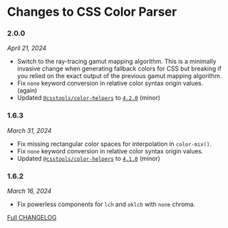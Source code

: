 # Changes to CSS Color Parser

### 2.0.0

_April 21, 2024_

- Switch to the ray-tracing gamut mapping algorithm. This is a minimally invasive change when generating fallback colors for CSS but breaking if you relied on the exact output of the previous gamut mapping algorithm.
- Fix `none` keyword conversion in relative color syntax origin values. (again)
- Updated [`@csstools/color-helpers`](https://github.com/csstools/postcss-plugins/tree/main/packages/color-helpers) to [`4.2.0`](https://github.com/csstools/postcss-plugins/tree/main/packages/color-helpers/CHANGELOG.md#420) (minor)

### 1.6.3

_March 31, 2024_

- Fix missing rectangular color spaces for interpolation in `color-mix()`.
- Fix `none` keyword conversion in relative color syntax origin values.
- Updated [`@csstools/color-helpers`](https://github.com/csstools/postcss-plugins/tree/main/packages/color-helpers) to [`4.1.0`](https://github.com/csstools/postcss-plugins/tree/main/packages/color-helpers/CHANGELOG.md#410) (minor)

### 1.6.2

_March 16, 2024_

- Fix powerless components for `lch` and `oklch` with `none` chroma.

[Full CHANGELOG](https://github.com/csstools/postcss-plugins/tree/main/packages/css-color-parser/CHANGELOG.md)
